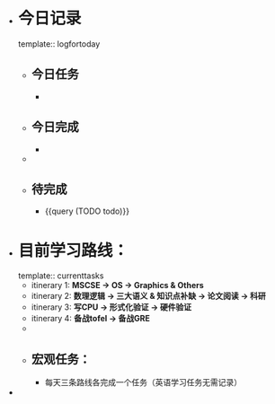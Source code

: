 - # 今日记录
  template:: logfortoday
	- ## 今日任务
		-
	- ##  今日完成
		-
	-
	- ## 待完成
		- {{query (TODO todo)}}
- # 目前学习路线：
  template:: currenttasks
	- itinerary 1: **MSCSE -> OS -> Graphics & Others**
	- itinerary 2: **数理逻辑 -> 三大语义 & 知识点补缺 -> 论文阅读 -> 科研**
	- itinerary 3: **写CPU -> 形式化验证 -> 硬件验证**
	- itinerary 4: **备战tofel -> 备战GRE**
	-
	- ## 宏观任务：
		- 每天三条路线各完成一个任务（英语学习任务无需记录）
-
